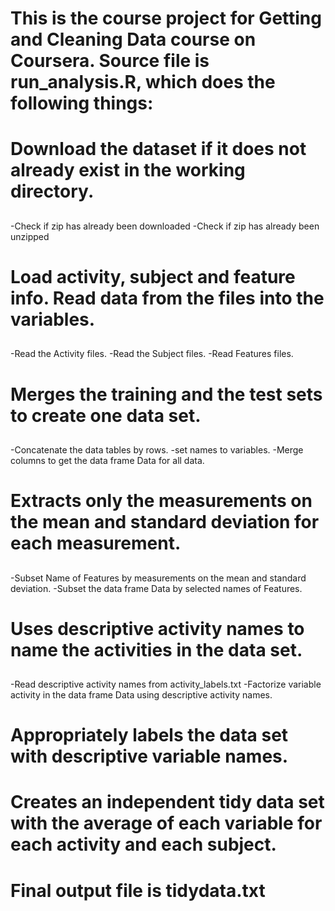 
# This is the course project for Getting and Cleaning Data course on Coursera. Source file is run_analysis.R, which does the following things: <h1>


# Download the dataset if it does not already exist in the working directory.  <h2>
-Check if zip has already been downloaded 
-Check if zip has already been unzipped

# Load activity, subject and feature info. Read data from the files into the variables. <h2>
-Read the Activity files. 
-Read the Subject files. 
-Read Features files.

# Merges the training and the test sets to create one data set. <h2>
-Concatenate the data tables by rows. 
-set names to variables. 
-Merge columns to get the data frame Data for all data.

# Extracts only the measurements on the mean and standard deviation for each measurement. <h2>
-Subset Name of Features by measurements on the mean and standard deviation. 
-Subset the data frame Data by selected names of Features.

# Uses descriptive activity names to name the activities in the data set. <h2>
-Read descriptive activity names from activity_labels.txt 
-Factorize variable activity in the data frame Data using descriptive activity names.

# Appropriately labels the data set with descriptive variable names. <h2>

# Creates an independent tidy data set with the average of each variable for each activity and each subject. <h2>

# Final output file is tidydata.txt <h2>
